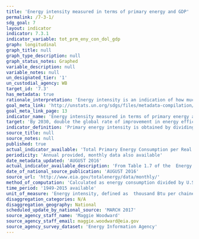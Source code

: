 ```yaml
---
title: 'Energy intensity measured in terms of primary energy and GDP'
permalink: /7-3-1/
sdg_goal: 7
layout: indicator
indicator: 7.3.1
indicator_variable: tot_prm_eny_con_dol_gdp
graph: longitudinal
graph_title: null
graph_type_description: null
graph_status_notes: Graphed
variable_description: null
variable_notes: null
un_designated_tier: '1'
un_custodial_agency: WB
target_id: '7.3'
has_metadata: true
rationale_interpretation: 'Energy intensity is an indication of how much energy is used to produce one unit of economic output. It is a proxy of the efficiency with which an economy is able to use energy to produce economic output. A lower ratio indicates that less energy is used to produce one unit of output.'
goal_meta_link: 'http://unstats.un.org/sdgs/files/metadata-compilation/Metadata-Goal-7.pdf'
goal_meta_link_page: 13
indicator_name: 'Energy intensity measured in terms of primary energy and GDP'
target: 'By 2030, double the global rate of improvement in energy efficiency.'
indicator_definition: 'Primary energy intensity is obtained by dividing total primary energy supply over gross domestic product. Total primary energy supply, as defined by the IEA, is made up of production plus net imports minus international marine and aviation bunkers plus-stock changes. For international comparison purposes, GDP is measured in constant terms at purchasing power parity.'
source_title: null
source_notes: null
published: true
actual_indicator_available: 'Total Primary Energy Consumption per Real Dollar of GDP (Thousand Btu per Chained (2009) Dollar)'
periodicity: 'Annual provided, monthly data also available'
date_metadata_updated: 'AUGUST 2016'
actual_indicator_available_description: 'From Table 1.7 of the  Energy Information Administration''s Monthly Energy Review'
date_of_national_source_publication: 'AUGUST 2016'
source_url: 'http://www.eia.gov/totalenergy/data/monthly/'
method_of_computation: 'Calculated as energy consumption divided by U.S. gross domestic product in chained (2009) dollars'
time_period: '1949-2015 available'
unit_of_measure: 'Energy intensity, defined as  thousand Btu per chained (2009) dollar'
disaggregation_categories: N/A
disaggregation_geography: National
scheduled_update_by_national_source: 'MARCH 2017'
source_agency_staff_name: 'Maggie Woodward'
source_agency_staff_email: maggie.woodward@eia.gov
source_agency_survey_dataset: 'Energy Information Agency'
---
```

